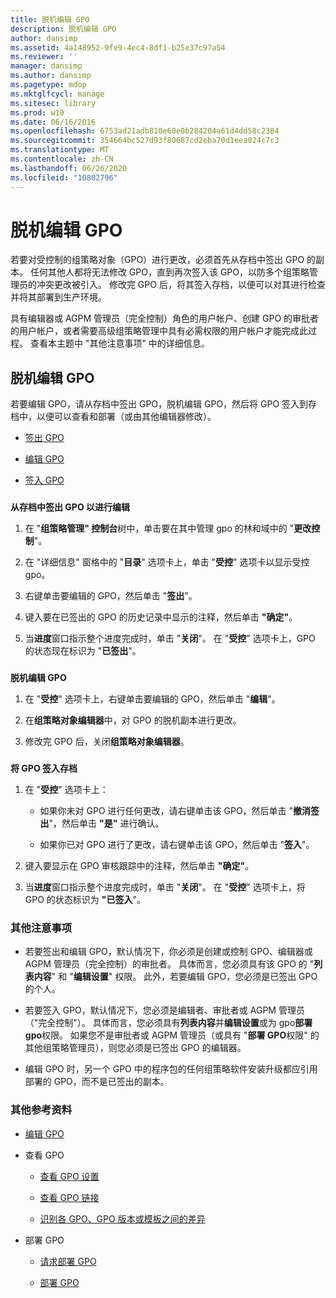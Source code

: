 ```yaml
---
title: 脱机编辑 GPO
description: 脱机编辑 GPO
author: dansimp
ms.assetid: 4a148952-9fe9-4ec4-8df1-b25e37c97a54
ms.reviewer: ''
manager: dansimp
ms.author: dansimp
ms.pagetype: mdop
ms.mktglfcycl: manage
ms.sitesec: library
ms.prod: w10
ms.date: 06/16/2016
ms.openlocfilehash: 6753ad21adb810e60e0b284204a61d4dd58c2384
ms.sourcegitcommit: 354664bc527d93f80687cd2eba70d1eea024c7c3
ms.translationtype: MT
ms.contentlocale: zh-CN
ms.lasthandoff: 06/26/2020
ms.locfileid: "10802796"
---
```

# 脱机编辑 GPO


若要对受控制的组策略对象（GPO）进行更改，必须首先从存档中签出 GPO 的副本。 任何其他人都将无法修改 GPO，直到再次签入该 GPO，以防多个组策略管理员的冲突更改被引入。 修改完 GPO 后，将其签入存档，以便可以对其进行检查并将其部署到生产环境。

具有编辑器或 AGPM 管理员（完全控制）角色的用户帐户、创建 GPO 的审批者的用户帐户，或者需要高级组策略管理中具有必需权限的用户帐户才能完成此过程。 查看本主题中 "其他注意事项" 中的详细信息。

## 脱机编辑 GPO


若要编辑 GPO，请从存档中签出 GPO，脱机编辑 GPO，然后将 GPO 签入到存档中，以便可以查看和部署（或由其他编辑器修改）。

-   [签出 GPO](#bkmk-checkout)

-   [编辑 GPO](#bkmk-edit)

-   [签入 GPO](#bkmk-checkin)

### <a href="" id="bkmk-checkout"></a>

**从存档中签出 GPO 以进行编辑**

1.  在 "**组策略管理" 控制台**树中，单击要在其中管理 gpo 的林和域中的 "**更改控制**"。

2.  在 "详细信息" 窗格中的 "**目录**" 选项卡上，单击 "**受控**" 选项卡以显示受控 gpo。

3.  右键单击要编辑的 GPO，然后单击 "**签出**"。

4.  键入要在已签出的 GPO 的历史记录中显示的注释，然后单击 **"确定"**。

5.  当**进度**窗口指示整个进度完成时，单击 "**关闭**"。 在 "**受控**" 选项卡上，GPO 的状态现在标识为 "**已签出**"。

### <a href="" id="bkmk-edit"></a>

**脱机编辑 GPO**

1.  在 "**受控**" 选项卡上，右键单击要编辑的 GPO，然后单击 "**编辑**"。

2.  在**组策略对象编辑器**中，对 GPO 的脱机副本进行更改。

3.  修改完 GPO 后，关闭**组策略对象编辑器**。

### <a href="" id="bkmk-checkin"></a>

**将 GPO 签入存档**

1.  在 "**受控**" 选项卡上：

    -   如果你未对 GPO 进行任何更改，请右键单击该 GPO，然后单击 "**撤消签出**"，然后单击 **"是"** 进行确认。

    -   如果你已对 GPO 进行了更改，请右键单击该 GPO，然后单击 "**签入**"。

2.  键入要显示在 GPO 审核跟踪中的注释，然后单击 **"确定"**。

3.  当**进度**窗口指示整个进度完成时，单击 "**关闭**"。 在 "**受控**" 选项卡上，将 GPO 的状态标识为 **"已签入**"。

### 其他注意事项

-   若要签出和编辑 GPO，默认情况下，你必须是创建或控制 GPO、编辑器或 AGPM 管理员（完全控制）的审批者。 具体而言，您必须具有该 GPO 的 "**列表内容**" 和 "**编辑设置**" 权限。 此外，若要编辑 GPO，您必须是已签出 GPO 的个人。

-   若要签入 GPO，默认情况下，您必须是编辑者、审批者或 AGPM 管理员（"完全控制"）。 具体而言，您必须具有**列表内容**并**编辑设置**或为 gpo**部署 gpo**权限。 如果您不是审批者或 AGPM 管理员（或具有 "**部署 GPO**权限" 的其他组策略管理员），则您必须是已签出 GPO 的编辑器。

-   编辑 GPO 时，另一个 GPO 中的程序包的任何组策略软件安装升级都应引用部署的 GPO，而不是已签出的副本。

### 其他参考资料

-   [编辑 GPO](editing-a-gpo.md)

-   查看 GPO

    -   [查看 GPO 设置](review-gpo-settings.md)

    -   [查看 GPO 链接](review-gpo-links.md)

    -   [识别各 GPO、GPO 版本或模板之间的差异](identify-differences-between-gpos-gpo-versions-or-templates.md)

-   部署 GPO

    -   [请求部署 GPO](request-deployment-of-a-gpo.md)

    -   [部署 GPO](deploy-a-gpo.md)

 

 





